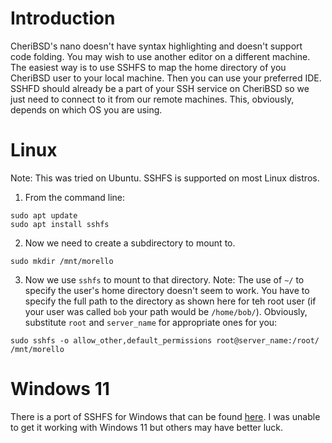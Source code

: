 # Introduction
CheriBSD's nano doesn't have syntax highlighting and doesn't support code folding. You may wish to use another editor on a different machine. The easiest way is to use SSHFS to map the home directory of you CheriBSD user to your local machine. Then you can use your preferred IDE. SSHFD should already be a part of your SSH service on CheriBSD so we just need to connect to it from our remote machines. This, obviously, depends on which OS you are using.

# Linux
Note: This was tried on Ubuntu. SSHFS is supported on most Linux distros.
1. From the command line:
```
sudo apt update
sudo apt install sshfs
```
2. Now we need to create a subdirectory to mount to.
```
sudo mkdir /mnt/morello
```
3. Now we use `sshfs` to mount to that directory. Note: The use of `~/` to specify the user's home directory doesn't seem to work. You have to specify the full path to the directory as shown here for teh root user (if your user was called `bob` your path would be `/home/bob/`). Obviously, substitute `root` and `server_name` for appropriate ones for you:
```
sudo sshfs -o allow_other,default_permissions root@server_name:/root/ /mnt/morello
```

# Windows 11
There is a port of SSHFS for Windows that can be found [here](https://github.com/winfsp/sshfs-win). I was unable to get it working with Windows 11 but others may have better luck.
